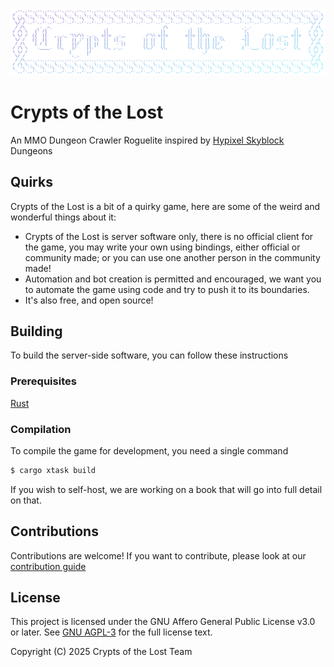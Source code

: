 ![Banner](docs/assets/banner-transparent.svg)

# Crypts of the Lost

An MMO Dungeon Crawler Roguelite inspired by [Hypixel Skyblock](https://hypixel.net/categories/skyblock.194/) Dungeons

## Quirks

Crypts of the Lost is a bit of a quirky game, here are some of the weird and wonderful things about it:

- Crypts of the Lost is server software only, there is no official client for the game, you may write your own using
  bindings, either official or community made; or you can use one another person in the community made!
- Automation and bot creation is permitted and encouraged, we want you to automate the game using code and try to push
  it to its boundaries.
- It's also free, and open source!

## Building

To build the server-side software, you can follow these instructions

### Prerequisites

[Rust](https://www.rust-lang.org/learn/get-started)

### Compilation

To compile the game for development, you need a single command

```bash
$ cargo xtask build
```

If you wish to self-host, we are working on a book that will go into full detail on that.

## Contributions

Contributions are welcome! If you want to contribute, please look at our [contribution guide](CONTRIBUTING.md)

## License

This project is licensed under the GNU Affero General Public License v3.0 or later.
See [GNU AGPL-3](https://www.gnu.org/licenses/agpl-3.0.en.html) for the full license text.

Copyright (C) 2025 Crypts of the Lost Team
